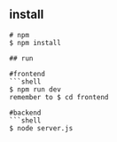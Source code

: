 ## install

```shell
# npm
$ npm install

## run

#frontend
```shell
$ npm run dev
remember to $ cd frontend

#backend
```shell
$ node server.js 
